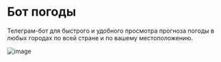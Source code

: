 # Бот погоды

Телеграм-бот для быстрого и удобного просмотра прогноза погоды в любых городах по всей стране и по вашему местоположению.

![image](https://github.com/everysoftware/weather-tg-bot/assets/22497421/8b8fd787-571f-4f86-8004-05dc66e7b5d6)
